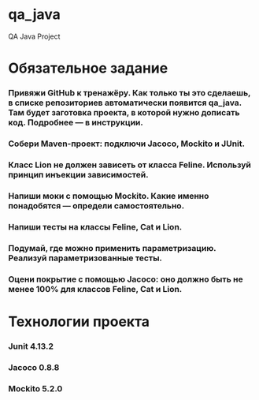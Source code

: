 # qa_java
QA Java Project

# Обязательное задание
### Привяжи GitHub к тренажёру. Как только ты это сделаешь, в списке репозиториев автоматически появится qa_java. Там будет заготовка проекта, в которой нужно дописать код. Подробнее — в инструкции.
### Собери Maven-проект: подключи Jacoco, Mockito и JUnit.
### Класс Lion не должен зависеть от класса Feline. Используй принцип инъекции зависимостей.
### Напиши моки с помощью Mockito. Какие именно понадобятся — определи самостоятельно.
### Напиши тесты на классы Feline, Cat и Lion.
### Подумай, где можно применить параметризацию. Реализуй параметризованные тесты.
### Оцени покрытие с помощью Jacoco: оно должно быть не менее 100% для классов Feline, Cat и Lion.

# Технологии проекта
### Junit 4.13.2
### Jacoco 0.8.8
### Mockito 5.2.0
